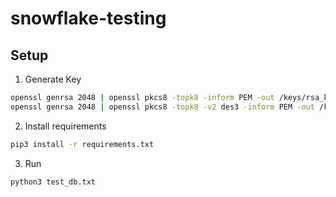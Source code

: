 # snowflake-testing

## Setup

1. Generate Key

```bash
openssl genrsa 2048 | openssl pkcs8 -topk8 -inform PEM -out /keys/rsa_key.p8 -nocrypt
openssl genrsa 2048 | openssl pkcs8 -topk8 -v2 des3 -inform PEM -out /keys/rsa_key.p8
```

2. Install requirements

```bash
pip3 install -r requirements.txt
```

3. Run

```bash
python3 test_db.txt
```